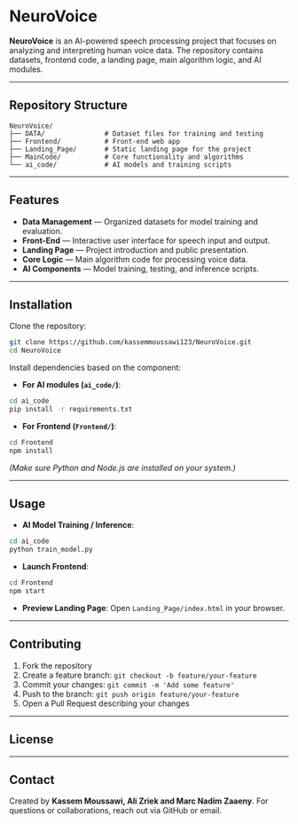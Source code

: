 # NeuroVoice

**NeuroVoice** is an AI-powered speech processing project that focuses on analyzing and interpreting human voice data. The repository contains datasets, frontend code, a landing page, main algorithm logic, and AI modules.

---

## Repository Structure

```
NeuroVoice/
├── DATA/               # Dataset files for training and testing
├── Frontend/           # Front-end web app
├── Landing_Page/       # Static landing page for the project
├── MainCode/           # Core functionality and algorithms
└── ai_code/            # AI models and training scripts
```

---

## Features

- **Data Management** — Organized datasets for model training and evaluation.
- **Front-End** — Interactive user interface for speech input and output.
- **Landing Page** — Project introduction and public presentation.
- **Core Logic** — Main algorithm code for processing voice data.
- **AI Components** — Model training, testing, and inference scripts.

---

## Installation

Clone the repository:

```bash
git clone https://github.com/kassemmoussawi123/NeuroVoice.git
cd NeuroVoice
```

Install dependencies based on the component:

- **For AI modules (`ai_code/`)**:
```bash
cd ai_code
pip install -r requirements.txt
```

- **For Frontend (`Frontend/`)**:
```bash
cd Frontend
npm install
```

*(Make sure Python and Node.js are installed on your system.)*

---

## Usage

- **AI Model Training / Inference**:
```bash
cd ai_code
python train_model.py
```

- **Launch Frontend**:
```bash
cd Frontend
npm start
```

- **Preview Landing Page**:
Open `Landing_Page/index.html` in your browser.

---

## Contributing

1. Fork the repository  
2. Create a feature branch: `git checkout -b feature/your-feature`  
3. Commit your changes: `git commit -m 'Add some feature'`  
4. Push to the branch: `git push origin feature/your-feature`  
5. Open a Pull Request describing your changes  

---

## License


---

## Contact

Created by **Kassem Moussawi, Ali Zriek and Marc Nadim Zaaeny**. For questions or collaborations, reach out via GitHub or email.
